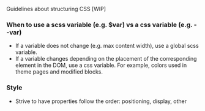 Guidelines about structuring CSS [WIP]

### When to use a scss variable (e.g. $var) vs a css variable (e.g. --var)
- If a variable does not change (e.g. max content width), use a global scss variable.
- If a variable changes depending on the placement of the corresponding element in the DOM, use a css variable. For example, colors used in theme pages and modified blocks.

### Style
- Strive to have properties follow the order: positioning, display, other
